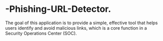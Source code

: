 # -Phishing-URL-Detector.
The goal of this application is to provide a simple, effective tool that helps users identify and avoid malicious links, which is a core function in a Security Operations Center (SOC).
